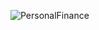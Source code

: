 ![PersonalFinance](https://github.com/user-attachments/assets/2cb0655c-0263-4822-9153-af0d9f8b0fc1)
